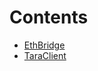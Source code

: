 

# Contents
- [EthBridge](EthBridge.sol/contract.EthBridge.md)
- [TaraClient](TaraClient.sol/contract.TaraClient.md)
